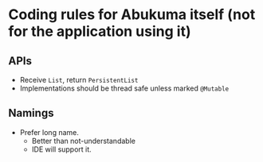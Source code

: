 # Coding rules for Abukuma itself (not for the application using it)

## APIs

- Receive `List`, return `PersistentList`
- Implementations should be thread safe unless marked `@Mutable`

## Namings

- Prefer long name.
  - Better than not-understandable
  - IDE will support it.
